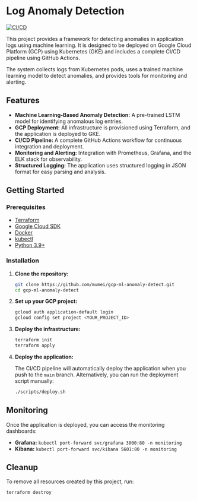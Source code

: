 # Log Anomaly Detection

[![CI/CD](https://github.com/mumei/gcp-ml-anomaly-detect/actions/workflows/ci-cd.yml/badge.svg)](https://github.com/mumei/gcp-ml-anomaly-detect/actions/workflows/ci-cd.yml)

This project provides a framework for detecting anomalies in application logs using machine learning. It is designed to be deployed on Google Cloud Platform (GCP) using Kubernetes (GKE) and includes a complete CI/CD pipeline using GitHub Actions.

The system collects logs from Kubernetes pods, uses a trained machine learning model to detect anomalies, and provides tools for monitoring and alerting.

## Features

*   **Machine Learning-Based Anomaly Detection:** A pre-trained LSTM model for identifying anomalous log entries.
*   **GCP Deployment:** All infrastructure is provisioned using Terraform, and the application is deployed to GKE.
*   **CI/CD Pipeline:** A complete GitHub Actions workflow for continuous integration and deployment.
*   **Monitoring and Alerting:** Integration with Prometheus, Grafana, and the ELK stack for observability.
*   **Structured Logging:** The application uses structured logging in JSON format for easy parsing and analysis.

## Getting Started

### Prerequisites

*   [Terraform](https://www.terraform.io/)
*   [Google Cloud SDK](https://cloud.google.com/sdk)
*   [Docker](https://www.docker.com/)
*   [kubectl](https://kubernetes.io/docs/tasks/tools/)
*   [Python 3.9+](https://www.python.org/)

### Installation

1.  **Clone the repository:**

    ```bash
    git clone https://github.com/mumei/gcp-ml-anomaly-detect.git
    cd gcp-ml-anomaly-detect
    ```

2.  **Set up your GCP project:**

    ```bash
    gcloud auth application-default login
    gcloud config set project <YOUR_PROJECT_ID>
    ```

3.  **Deploy the infrastructure:**

    ```bash
    terraform init
    terraform apply
    ```

4.  **Deploy the application:**

    The CI/CD pipeline will automatically deploy the application when you push to the `main` branch. Alternatively, you can run the deployment script manually:

    ```bash
    ./scripts/deploy.sh
    ```

## Monitoring

Once the application is deployed, you can access the monitoring dashboards:

*   **Grafana:** `kubectl port-forward svc/grafana 3000:80 -n monitoring`
*   **Kibana:** `kubectl port-forward svc/kibana 5601:80 -n monitoring`

## Cleanup

To remove all resources created by this project, run:

```bash
terraform destroy
```